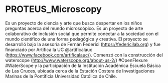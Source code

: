 # PROTEUS_Microscopy
Es un proyecto de ciencia y arte que busca despertar en los niños preguntas acerca del mundo microscópico. Es un proyecto de arte colaborativo de inclusión social que permite conectar a la sociedad con el mundo científico de una forma pedagógica y creativa.  El proyecto se desarrolló bajo la asesoría de Fernán Federici (https://federicilab.org) y fue  financiado por Artifica la UC @artificalauc  (https://www.facebook.com/artificalauc/).   Comenzó con la construcción del waterscope (http://www.waterscope.org/about-us-2/) #OpenFlexure #WaterScope y la participación de la Institución Académica Escuela Básica de Las Cruces, ubicada cerca de la Estación Costera de Investigaciones Marinas de la Pontificia Universidad Católica de Chile.
